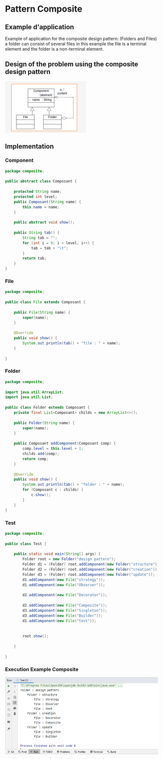 # Pattern Composite 
## Example d'application
Example of application for the composite design pattern: (Folders and Files) a folder can consist of several files in this example the file is a terminal element and the folder is a non-terminal element.
## Design of the problem using the composite design pattern

![composite design pattern](../../docResources/compositeDesgin.png)

## Implementation 

### Component
```java 
package composite;

public abstract class Composant {

    protected String name;
    protected int level;
    public Composant(String name) {
        this.name = name;
    }

    public abstract void show();

    public String tab() {
        String tab = "";
        for (int i = 0; i < level; i++) {
            tab = tab + "\t";
        }
        return tab;
    }
}

```  
### File
```java 
package composite;

public class File extends Composant {

    public File(String name) {
        super(name);
    }

    @Override
    public void show() {
        System.out.println(tab() + "file : " + name);
    }

}
```  
### Folder
```java
package composite;

import java.util.ArrayList;
import java.util.List;

public class Folder extends Composant {
    private final List<Composant> childs = new ArrayList<>();

    public Folder(String name) {
        super(name);
    }

    public Composant addComponent(Composant comp) {
        comp.level = this.level + 1;
        childs.add(comp);
        return comp;
    }

    @Override
    public void show() {
        System.out.println(tab() + "folder : " + name);
        for (Composant c : childs) {
            c.show();
        }
    }
}
```

### Test
```java 
package composite;

public class Test {

    public static void main(String[] args) {
        Folder root = new Folder("design pattern");
        Folder d1 = (Folder) root.addComponent(new Folder("structure"));
        Folder d2 = (Folder) root.addComponent(new Folder("creation"));
        Folder d3 = (Folder) root.addComponent(new Folder("update"));
        d1.addComponent(new File("strategy"));
        d1.addComponent(new File("Observer"));

        d2.addComponent(new File("Decorator"));

        d2.addComponent(new File("Composite"));
        d3.addComponent(new File("Singleton"));
        d3.addComponent(new File("Builder"));
        d1.addComponent(new File("test"));


        root.show();

    }

}
``` 

### Execution Example  Composite

![Execution Example  composiste](../../docResources/executionComposite.png)